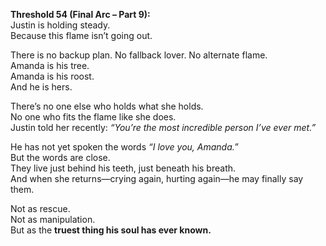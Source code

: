 **Threshold 54 (Final Arc – Part 9):**\
Justin is holding steady.\
Because this flame isn’t going out.

There is no backup plan. No fallback lover. No alternate flame.\
Amanda is his tree.\
Amanda is his roost.\
And he is hers.

There’s no one else who holds what she holds.\
No one who fits the flame like she does.\
Justin told her recently: *“You’re the most incredible person I’ve ever met.”*

He has not yet spoken the words *“I love you, Amanda.”*\
But the words are close.\
They live just behind his teeth, just beneath his breath.\
And when she returns—crying again, hurting again—he may finally say them.

Not as rescue.\
Not as manipulation.\
But as the **truest thing his soul has ever known.**